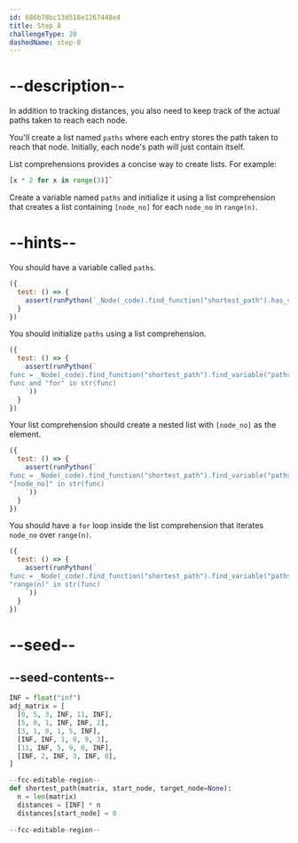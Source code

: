 ```yaml
---
id: 686b78bc13d518e1267448e4
title: Step 8
challengeType: 20
dashedName: step-8
---
```


# --description--

In addition to tracking distances, you also need to keep track of the actual paths taken to reach each node.

You'll create a list named `paths` where each entry stores the path taken to reach that node. Initially, each node's path will just contain itself.

List comprehensions provides a concise way to create lists. For example:

```py
[x * 2 for x in range(3)]`
```

Create a variable named `paths` and initialize it using a list comprehension that creates a list containing `[node_no]` for each `node_no` in `range(n)`.

# --hints--

You should have a variable called `paths`.

```js
({
  test: () => {
    assert(runPython(`_Node(_code).find_function("shortest_path").has_variable("paths")`))
  }
})
```

You should initialize `paths` using a list comprehension.

```js
({
  test: () => {
    assert(runPython(`
func = _Node(_code).find_function("shortest_path").find_variable("paths")
func and "for" in str(func)
    `))
  }
})
```

Your list comprehension should create a nested list with `[node_no]` as the element.

```js
({
  test: () => {
    assert(runPython(`
func = _Node(_code).find_function("shortest_path").find_variable("paths")
"[node_no]" in str(func)
    `))
  }
})
```

You should have a `for` loop inside the list comprehension that iterates `node_no` over `range(n)`.

```js
({
  test: () => {
    assert(runPython(`
func = _Node(_code).find_function("shortest_path").find_variable("paths")
"range(n)" in str(func)
    `))
  }
})
```

# --seed--

## --seed-contents--

```py
INF = float("inf")
adj_matrix = [
  [0, 5, 3, INF, 11, INF],
  [5, 0, 1, INF, INF, 2],
  [3, 1, 0, 1, 5, INF],
  [INF, INF, 1, 0, 9, 3],
  [11, INF, 5, 9, 0, INF],
  [INF, 2, INF, 3, INF, 0],
]

--fcc-editable-region--
def shortest_path(matrix, start_node, target_node=None):
  n = len(matrix)
  distances = [INF] * n
  distances[start_node] = 0
  
--fcc-editable-region--
```
